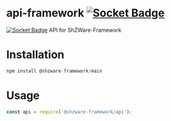 # api-framework [![Socket Badge](https://socket.dev/api/badge/npm/package/@shzware-framework/api)](https://socket.dev/npm/package/@shzware-framework/api)
[![Socket Badge](https://socket.dev/api/badge/npm/package/@shzware-framework/api)](https://socket.dev/npm/package/@shzware-framework/api)
API for ShZWare-Framework

# Installation
```javascript
npm install @shzware-framework/main
```

# Usage
```javascript
const api = require('@shzware-framework/api');
```
